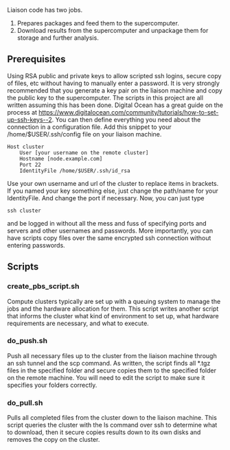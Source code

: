 Liaison code has two jobs.

1. Prepares packages and feed them to the supercomputer.
2. Download results from the supercomputer and unpackage them for storage and further analysis.

## Prerequisites

Using RSA public and private keys to allow scripted ssh logins, secure copy of files, etc without having to manually enter a password. It is very strongly recommended that you generate a key pair on the liaison machine and copy the public key to the supercomputer. The scripts in this project are all written assuming this has been done. Digital Ocean has a great guide on the process at https://www.digitalocean.com/community/tutorials/how-to-set-up-ssh-keys--2. You can then define everything you need about the connection in a configuration file. Add this snippet to your /home/$USER/.ssh/config file on your liaison machine.

    Host cluster
    	User [your username on the remote cluster]
    	Hostname [node.example.com]
    	Port 22
    	IdentityFile /home/$USER/.ssh/id_rsa

Use your own username and url of the cluster to replace items in brackets. If you named your key something else, just change the path/name for your IdentityFile. And change the port if necessary. Now, you can just type

    ssh cluster

and be logged in without all the mess and fuss of specifying ports and servers and other usernames and passwords. More importantly, you can have scripts copy files over the same encrypted ssh connection without entering passwords.

## Scripts

### create_pbs_script.sh

Compute clusters typically are set up with a queuing system to manage the jobs and the hardware allocation for them. This script writes another script that informs the cluster what kind of environment to set up, what hardware requirements are necessary, and what to execute.

### do_push.sh

Push all necessary files up to the cluster from the liaison machine through an ssh tunnel and the scp command. As written, the script finds all *.tgz files in the specified folder and secure copies them to the specified folder on the remote machine. You will need to edit the script to make sure it specifies your folders correctly.

### do_pull.sh

Pulls all completed files from the cluster down to the liaison machine. This script queries the cluster with the ls command over ssh to determine what to download, then it secure copies results down to its own disks and removes the copy on the cluster.


